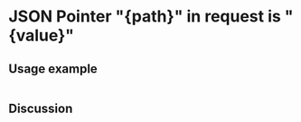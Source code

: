 
JSON Pointer "{path}" in request is "{value}"
=============================================================================================================

Usage example
-------------

```
```

Discussion
----------
